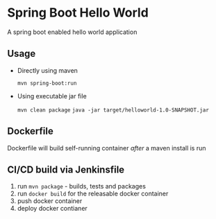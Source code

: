 # Spring Boot Hello World

A spring boot enabled hello world application

## Usage

- Directly using maven

	`mvn spring-boot:run`


- Using executable jar file

	`mvn clean package`
	`java -jar target/helloworld-1.0-SNAPSHOT.jar`

## Dockerfile

Dockerfile will build self-running container *after* a maven install is run


## CI/CD build via Jenkinsfile

1. run `mvn package` - builds, tests and packages
3. run `docker build` for the releasable docker container
4. push docker container
5. deploy docker contianer
